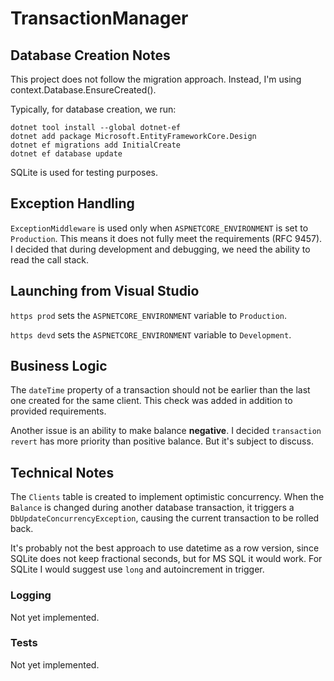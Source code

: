 # TransactionManager
## Database Creation Notes
This project does not follow the migration approach. Instead, I'm using context.Database.EnsureCreated().

Typically, for database creation, we run:

```pshell
dotnet tool install --global dotnet-ef
dotnet add package Microsoft.EntityFrameworkCore.Design
dotnet ef migrations add InitialCreate
dotnet ef database update
```
SQLite is used for testing purposes.

## Exception Handling
`ExceptionMiddleware` is used only when `ASPNETCORE_ENVIRONMENT` is set to `Production`. This means it does not fully meet the requirements (RFC 9457). I decided that during development and debugging, we need the ability to read the call stack.

## Launching from Visual Studio
`https prod` sets the `ASPNETCORE_ENVIRONMENT` variable to `Production`.

`https devd` sets the `ASPNETCORE_ENVIRONMENT` variable to `Development`.
## Business Logic
The `dateTime` property of a transaction should not be earlier than the last one created for the same client. 
This check was added in addition to provided requirements.

Another issue is an ability to make balance **negative**.
I decided `transaction revert` has more priority than positive balance.
But it's subject to discuss.

## Technical Notes
The `Clients` table is created to implement optimistic concurrency. 
When the `Balance` is changed during another database transaction, it triggers a `DbUpdateConcurrencyException`, 
causing the current transaction to be rolled back.

It's probably not the best approach to use datetime as a row version, since SQLite does not keep fractional seconds, but for MS SQL it would work.
For SQLite I would suggest use `long` and autoincrement in trigger.

### Logging
Not yet implemented.

### Tests
Not yet implemented.